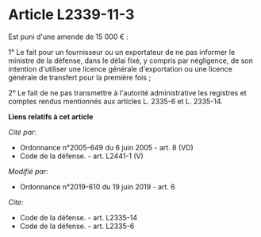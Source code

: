 # Article L2339-11-3

Est puni d'une amende de 15 000 € : 

1° Le fait pour un fournisseur ou un exportateur de ne pas informer le ministre de la défense, dans le délai fixé, y compris
par négligence, de son intention d'utiliser une licence générale d'exportation ou une licence générale de transfert pour la
première fois ; 

2° Le fait de ne pas transmettre à l'autorité administrative les registres et comptes rendus mentionnés aux articles L.
2335-6 et L. 2335-14.

**Liens relatifs à cet article**

_Cité par_:

  - Ordonnance n°2005-649 du 6 juin 2005 - art. 8 (VD)
  - Code de la défense. - art. L2441-1 (V)

_Modifié par_:

  - Ordonnance n°2019-610 du 19 juin 2019 - art. 6

_Cite_:

  - Code de la défense. - art. L2335-14
  - Code de la défense. - art. L2335-6

